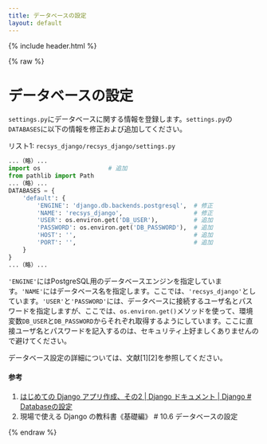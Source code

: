 ```yaml
---
title: データベースの設定
layout: default
---
```


{% include header.html %}

{% raw %}

# データベースの設定

`settings.py`にデータベースに関する情報を登録します。`settings.py`の`DATABASES`に以下の情報を修正および追加してください。

リスト1: `recsys_django/recsys_django/settings.py`
```py
...（略）...
import os                   # 追加
from pathlib import Path
...（略）...
DATABASES = {
    'default': {
        'ENGINE': 'django.db.backends.postgresql',  # 修正
        'NAME': 'recsys_django',                    # 修正
        'USER': os.environ.get('DB_USER'),          # 追加
        'PASSWORD': os.environ.get('DB_PASSWORD'),  # 追加
        'HOST': '',                                 # 追加
        'PORT': '',                                 # 追加
    }
}
...（略）...
```

`'ENGINE'`にはPostgreSQL用のデータベースエンジンを指定しています。`'NAME'`にはデータベース名を指定します。ここでは、`'recsys_django'`としています。`'USER'`と`'PASSWORD'`には、データベースに接続するユーザ名とパスワードを指定しますが、ここでは、`os.environ.get()`メソッドを使って、環境変数`DB_USER`と`DB_PASSWORD`からそれぞれ取得するようにしています。ここに直接ユーザ名とパスワードを記入するのは、セキュリティ上好ましくありませんので避けてください。

データベース設定の詳細については、文献[1][2]を参照してください。

#### 参考
1. [はじめての Django アプリ作成、その2 \| Django ドキュメント \| Django # Databaseの設定](https://docs.djangoproject.com/ja/4.1/intro/tutorial02/#database-setup)
1. 現場で使える Django の教科書《基礎編》 # 10.6 データベースの設定

{% endraw %}
